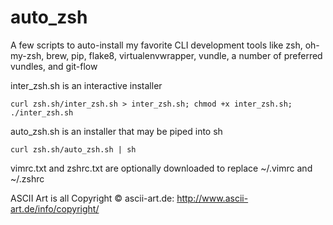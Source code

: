 auto_zsh
========

A few scripts to auto-install my favorite CLI development tools like zsh, oh-my-zsh, brew, pip, flake8, virtualenvwrapper, vundle, a number of preferred vundles, and git-flow

inter_zsh.sh is an interactive installer

    curl zsh.sh/inter_zsh.sh > inter_zsh.sh; chmod +x inter_zsh.sh; ./inter_zsh.sh 

auto_zsh.sh is an installer that may be piped into sh

    curl zsh.sh/auto_zsh.sh | sh


vimrc.txt and zshrc.txt are optionally downloaded to replace ~/.vimrc and ~/.zshrc

ASCII Art is all Copyright © ascii-art.de:
http://www.ascii-art.de/info/copyright/
